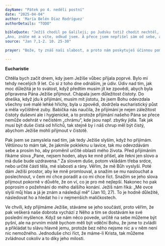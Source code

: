```yaml
---
dayName: "Pátek po 4. neděli postní"
date: "2025-04-04"
author: 'María Belén Díaz Rodríguez'
authorDetails: "TODO"

bibleQuote: "Ježíš chodil po Galileji; po Judsku totiž chodit nechtěl, protože mu židé ukládali o život. Blížily se židovské svátky stánků. Když jeho příbuzní odešli na svátky, odebral se tam i on – ne veřejně, ale potajmu. Někteří lidé z Jeruzaléma se ptali: „Není to ten, kterého chtějí zabít? A hle: mluví veřejně a nic mu neříkají. Snad nepřišli přední muži skutečně k přesvědčení, že je to Mesiáš? Jenomže o tomhle víme, odkud je. Ale až přijde Mesiáš, nebude nikdo vědět, odkud je.“ Proto Ježíš, jak učil v chrámě, hlasitě zvolal:
„Ano, znáte mě a víte, odkud jsem. A přece jsem nepřišel sám od sebe, ale poslal mě ten, který je pravdivý. Vy ho neznáte. Já ho znám, protože jsem od něho a on mě poslal.“ Tu by ho byli rádi zatkli, ale nikdo na něho nevztáhl ruku, protože ještě nepřišla jeho hodina."
source: "Jan 7,1-2. 10. 25-30"

prayer: "Bože, ty znáš naši slabost, a proto nám poskytuješ účinnou pomoc; dej, ať radostně přijímáme, co konáš pro naši záchranu, a zůstáváme ti věrní celým svým životem. Skrze tvého Syna…"

---
```


**Eucharistie**

Chtěla bych začít dnem, kdy jsem Ježíše vůbec přijala poprvé. Bylo mi tehdy necelých 9 let. Co si z toho dne odnáším, je údiv. Údiv nad tím, jak moc důležitá je to svátost, když předtím musím jít ke zpovědi, abych byla připravena Pána Ježíše přijmout. Chápala jsem důležitost čistoty. Do dneška, když jdu k přijímání, musím mít jistotu, že jsem Bohu odevzdala všechny své malé lehké hříchy, byla u zpovědi, dodržela eucharistický půst a měla vyčištěné zuby. Babička nás naučila, že přijímání je nejen záležitost čistoty duševní ale i hygienické, a to protože přijímání našeho Pána se přece nemůže odehrát v nečistém „chrámu“, kde jsou např. zbytky jídla. Tak jak musí být duše čistá od hříchů, tak stejně by i náš chrup měl být čistý, abychom Ježíše mohli přijmout v čistotě.

Pak jsem se zamyslela nad tím, jak tedy Ježíše slyším, když ho přijímám. Většinou to mám tak, že jakmile pokleknu u lavice, tak mu odevzdávám sebe a prosím ho, aby proměnil určité oblasti mého života. Před přijímáním říkáme slova „Pane, nejsem hoden, abys ke mně přišel, ale řekni jen slovo a má duše bude uzdravena.“ Za slovem duše, potom vkládám třeba srdce, nebo určité části těla, mé slabosti a rány. Věřím, že mě Bůh vyslyší. Poté dám Ježíši prostor, aby ke mně promlouval, a snažím se mu naslouchat a poslechnout, v čem mi chce poradit a co mi chce říct. Snažím se jeho slova přijmout pokorně v důvěře, že on ví, co je pro mě nejlepší. Nakonec ho pak poprosím o požehnání do mého dalšího konání. Ježíš nám říká: „Mé ovce slyší můj hlas a já je znám a následují mě“ (Jan 10, 27). To je hodně důležité, následovat ho a hledat ho i v nejmenších maličkostech.

Ve chvíli, kdy přijímáme Ježíše, stáváme se jeho součástí, proto věřím, že pak veškerá naše dobrota vychází z Něho a tím se dostávám ke své poslední myšlence. Když se nám něco povede, určitě na sebe můžeme být pyšní, ale na prvním místě bychom měli být vděční Bohu, že jsme to zvládli a přikládat tu slávu hlavně jemu, protože bez něho nejsme nic a v něm není nic nemožného. Jednoduše chci říct, že máme-li Krista, tak můžeme zvládnout cokoliv a to díky jeho milosti.

